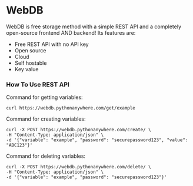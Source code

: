 # WebDB
WebDB is free storage method with a simple REST API and a completely open-source frontend AND backend!
Its features are:
- Free REST API with no API key
- Open source
- Cloud
- Self hostable
- Key value
### How To Use REST API
Command for getting variables:
```
curl https://webdb.pythonanywhere.com/get/example
```
Command for creating variables:
```
curl -X POST https://webdb.pythonanywhere.com/create/ \
-H "Content-Type: application/json" \
-d '{"variable": "example", "password": "securepassword123", "value": "ABC123"}'
```
Command for deleting variables:
```
curl -X POST https://webdb.pythonanywhere.com/delete/ \
-H "Content-Type: application/json" \
-d '{"variable": "example", "password": "securepassword123"}'
```
